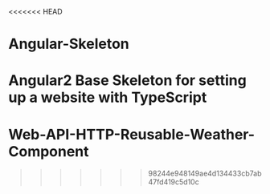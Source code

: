 <<<<<<< HEAD
# Angular-Skeleton
Angular2 Base Skeleton for setting up a website with TypeScript
=======
# Web-API-HTTP-Reusable-Weather-Component
>>>>>>> 98244e948149ae4d134433cb7ab47fd419c5d10c
